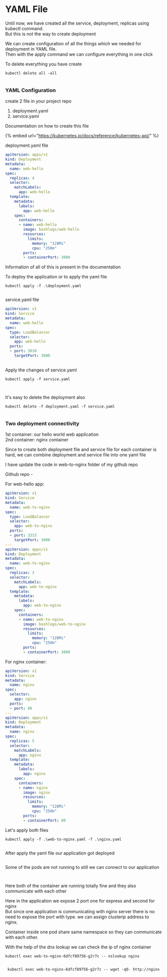 # YAML File

Until now, we have created all the service, deployment, replicas using kubectl command.\
But this is not the way to create deployment

We can create configuration of all the things which we needed for deployment in YAML file.\
Then with the apply command we can configure everything in one click



To delete everything you have create

```
kubectl delete all -all
```

<figure><img src="../.gitbook/assets/image (54).png" alt=""><figcaption></figcaption></figure>

### YAML Configuration

create 2 file in your project repo

1. deployment.yaml
2. service.yaml

Documentation on how to create this file

{% embed url="https://kubernetes.io/docs/reference/kubernetes-api/" %}

deployment.yaml file

```yaml
apiVersion: apps/v1
kind: Deployment
metadata:
  name: web-hello
spec:
  replicas: 4
  selector:
    matchLabels:
      app: web-hello
  template:
    metadata:
      labels:
        app: web-hello
    spec:
      containers:
      - name: web-hello
        image: bashlogs/web-hello
        resources:
          limits:
            memory: "128Mi"
            cpu: "250m"
        ports:
        - containerPort: 3000
```

Information of all of this is present in the documentation

To deploy the application or to apply the yaml file

```
kubectl apply -f .\deployment.yaml
```

<figure><img src="../.gitbook/assets/image (55).png" alt=""><figcaption></figcaption></figure>

service.yaml file

```yaml
apiVersion: v1
kind: Service
metadata:
  name: web-hello
spec:
  type: LoadBalancer
  selector:
    app: web-hello
  ports:
  - port: 3030
    targetPort: 3000
  
```

Apply the changes of service.yaml

```
kubectl apply -f service.yaml
```

<figure><img src="../.gitbook/assets/image (56).png" alt=""><figcaption></figcaption></figure>

<figure><img src="../.gitbook/assets/image (57).png" alt=""><figcaption></figcaption></figure>

It's easy to delete the deployment also

```
kubectl delete -f deployment.yaml -f service.yaml
```

<figure><img src="../.gitbook/assets/image (58).png" alt=""><figcaption></figcaption></figure>

### Two deployment connectivity

1st container: our hello world web application\
2nd container: nginx container

Since to create both deployment file and service file for each container is hard, we can combine deployment and service file into one yaml file

I have update the code in web-to-nginx folder of my github repo

Github repo -&#x20;

For web-hello app:

```yaml
apiVersion: v1
kind: Service
metadata:
  name: web-to-nginx
spec:
  type: LoadBalancer
  selector:
    app: web-to-nginx
  ports:
  - port: 3333
    targetPort: 3000
---
apiVersion: apps/v1
kind: Deployment
metadata:
  name: web-to-nginx
spec:
  replicas: 3
  selector:
    matchLabels:
      app: web-to-nginx
  template:
    metadata:
      labels:
        app: web-to-nginx
    spec:
      containers:
      - name: web-to-nginx
        image: bashlogs/web-to-nginx
        resources:
          limits:
            memory: "128Mi"
            cpu: "250m"
        ports:
        - containerPort: 3000

```

For nginx container:

```yaml
apiVersion: v1
kind: Service
metadata:
  name: nginx
spec:
  selector:
    app: nginx
  ports:
  - port: 80
---
apiVersion: apps/v1
kind: Deployment
metadata:
  name: nginx
spec:
  replicas: 5
  selector:
    matchLabels:
      app: nginx
  template:
    metadata:
      labels:
        app: nginx
    spec:
      containers:
      - name: nginx
        image: nginx
        resources:
          limits:
            memory: "128Mi"
            cpu: "250m"
        ports:
        - containerPort: 80

```

Let's apply both files

```
kubectl apply -f .\web-to-nginx.yaml -f .\nginx.yaml
```

<figure><img src="../.gitbook/assets/image (59).png" alt=""><figcaption></figcaption></figure>

After apply the yaml file our application got deployed

<figure><img src="../.gitbook/assets/image (60).png" alt=""><figcaption></figcaption></figure>

Some of the pods are not running to still we can connect to our application

<figure><img src="../.gitbook/assets/image (61).png" alt=""><figcaption></figcaption></figure>

<figure><img src="../.gitbook/assets/image (62).png" alt=""><figcaption></figcaption></figure>



Here both of the container are running totally fine and they also communicate with each other

Here in the application we expose 2 port one for express and second for nginx\
But since one application is communicating with nginx server there is no need to expose the port with type. we can assign clusterip address to nginx.

Container inside one pod share same namespace so they can communicate with each other.

With the help of the dns lookup we can check the ip of nginx container

```
kubectl exec web-to-nginx-6dfcf89756-g2r7c -- nslookup nginx
```

<figure><img src="../.gitbook/assets/image (63).png" alt=""><figcaption></figcaption></figure>

```
 kubectl exec web-to-nginx-6dfcf89756-g2r7c -- wget -qO- http://nginx
```

<figure><img src="../.gitbook/assets/image (64).png" alt=""><figcaption></figcaption></figure>



